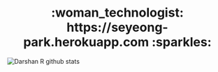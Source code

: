 <h1 align = 'center'> :woman_technologist: https://seyeong-park.herokuapp.com :sparkles:</h1>


![Darshan R github stats](https://github-readme-stats.vercel.app/api?username=SeyeongPark&theme=nord&show_icons=true&count_private=true)
  
